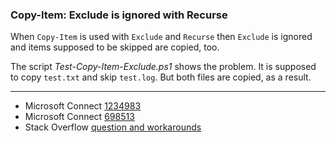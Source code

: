 
### Copy-Item: Exclude is ignored with Recurse

When `Copy-Item` is used with `Exclude` and `Recurse` then `Exclude` is ignored
and items supposed to be skipped are copied, too.

The script *Test-Copy-Item-Exclude.ps1* shows the problem. It is supposed to
copy `test.txt` and skip `test.log`. But both files are copied, as a result.

---

- Microsoft Connect [1234983](https://connect.microsoft.com/PowerShell/Feedback/Details/1234983)
- Microsoft Connect [698513](https://connect.microsoft.com/PowerShell/feedback/details/698513)
- Stack Overflow [question and workarounds](http://stackoverflow.com/q/731752/323582)
